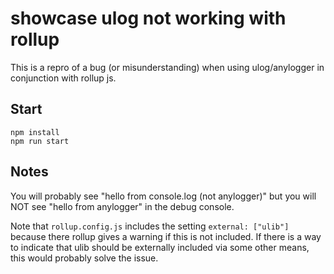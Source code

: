 # showcase ulog not working with rollup

This is a repro of a bug (or misunderstanding) when using ulog/anylogger in conjunction with rollup js.

## Start

```
npm install
npm run start
```

## Notes

You will probably see "hello from console.log (not anylogger)" but you will NOT see "hello from anylogger" in the debug console.

Note that `rollup.config.js` includes the setting `external: ["ulib"]` because there rollup gives a warning if this is not included. If there is a way to indicate that ulib should be externally included via some other means, this would probably solve the issue.

